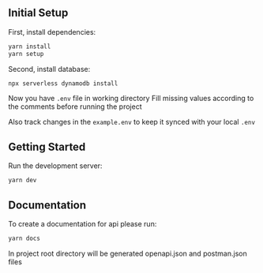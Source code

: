 ## Initial Setup

First, install dependencies:

```bash
yarn install
yarn setup
```

Second, install database:

```bash
npx serverless dynamodb install
```

Now you have `.env` file in working directory
Fill missing values according to the comments before running the project

Also track changes in the `example.env` to keep it synced with your local `.env`

## Getting Started

Run the development server:

```bash
yarn dev
```

## Documentation
To create a documentation for api please run:

```bash
yarn docs
```

In project root directory will be generated openapi.json and postman.json files